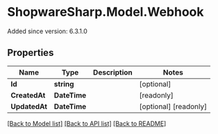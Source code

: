 # ShopwareSharp.Model.Webhook
Added since version: 6.3.1.0

## Properties

Name | Type | Description | Notes
------------ | ------------- | ------------- | -------------
**Id** | **string** |  | [optional] 
**CreatedAt** | **DateTime** |  | [readonly] 
**UpdatedAt** | **DateTime** |  | [optional] [readonly] 

[[Back to Model list]](../README.md#documentation-for-models) [[Back to API list]](../README.md#documentation-for-api-endpoints) [[Back to README]](../README.md)

